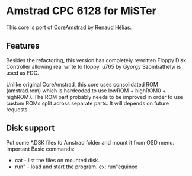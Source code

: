 # Amstrad CPC 6128 for MiSTer
This core is port of [CoreAmstrad by Renaud Hélias](https://github.com/renaudhelias/CoreAmstrad).

## Features
Besides the refactoring, this version has completely rewritten Floppy Disk Controller allowing real write to floppy.
u765 by Gyorgy Szombathelyi is used as FDC.

Unlike original CoreAmstrad, this core uses consolidated ROM (amstrad.rom) which is hardcoded to use lowROM + highROM0 + highROM7.
The ROM part probably needs to be improved in order to use custom ROMs split across separate parts. It will depends on future requests.

## Disk support
Put some *.DSK files to Amstrad folder and mount it from OSD menu.
important Basic commands:
* cat - list the files on mounted disk.
* run" - load and start the program. ex: run"equinox
